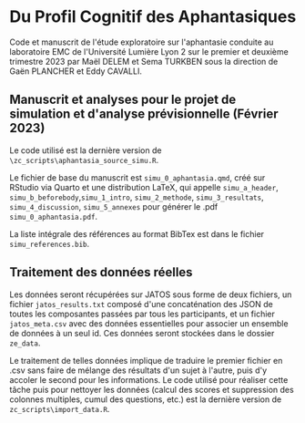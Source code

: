 # Du Profil Cognitif des Aphantasiques

Code et manuscrit de l'étude exploratoire sur l'aphantasie conduite au laboratoire EMC de l'Université Lumière Lyon 2 sur le premier et deuxième trimestre 2023 par Maël DELEM et Sema TURKBEN sous la direction de Gaën PLANCHER et Eddy CAVALLI.

## Manuscrit et analyses pour le projet de simulation et d'analyse prévisionnelle (Février 2023)

Le code utilisé est la dernière version de `\zc_scripts\aphantasia_source_simu.R`. 

Le fichier de base du manuscrit est `simu_0_aphantasia.qmd`, créé sur RStudio via Quarto et une distribution LaTeX, qui appelle `simu_a_header`, `simu_b_beforebody`,`simu_1_intro`, `simu_2_methode`, `simu_3_resultats`, `simu_4_discussion`, `simu_5_annexes` pour générer le .pdf `simu_0_aphantasia.pdf`.

La liste intégrale des références au format BibTex est dans le fichier `simu_references.bib`.

## Traitement des données réelles

Les données seront récupérées sur JATOS sous forme de deux fichiers, un fichier `jatos_results.txt` composé d'une concaténation des JSON de toutes les composantes passées par tous les participants, et un fichier `jatos_meta.csv` avec des données essentielles pour associer un ensemble de données à un seul id. Ces données seront stockées dans le dossier `ze_data`.

Le traitement de telles données implique de traduire le premier fichier en .csv sans faire de mélange des résultats d'un sujet à l'autre, puis d'y accoler le second pour les informations. Le code utilisé pour réaliser cette tâche puis pour nettoyer les données (calcul des scores et suppression des colonnes multiples, cumul des questions, etc.) est la dernière version de `zc_scripts\import_data.R`.
